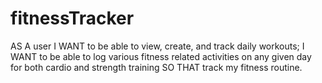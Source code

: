 # fitnessTracker
AS A user I WANT to be able to view, create, and track daily workouts; I WANT to be able to log various fitness related activities on any given day for both cardio and strength training SO THAT track my fitness routine.
